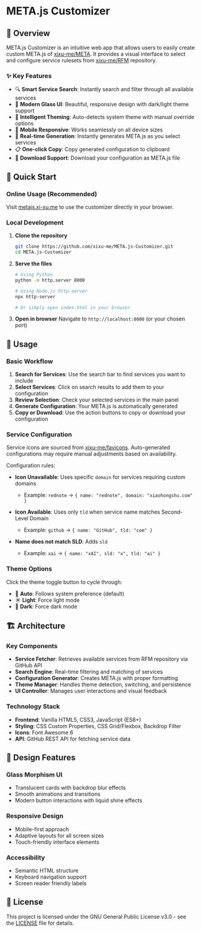 # META.js Customizer

## 🎯 Overview

META.js Customizer is an intuitive web app that allows users to easily create custom META.js of [xixu-me/META](https://github.com/xixu-me/META). It provides a visual interface to select and configure service rulesets from [xixu-me/RFM](https://github.com/xixu-me/RFM) repository.

### ✨ Key Features

- 🔍 **Smart Service Search**: Instantly search and filter through all available services
- 🎨 **Modern Glass UI**: Beautiful, responsive design with dark/light theme support
- 🌙 **Intelligent Theming**: Auto-detects system theme with manual override options
- 📱 **Mobile Responsive**: Works seamlessly on all device sizes
- 🚀 **Real-time Generation**: Instantly generates META.js as you select services
- 📋 **One-click Copy**: Copy generated configuration to clipboard
- 💾 **Download Support**: Download your configuration as META.js file

## 🚀 Quick Start

### Online Usage (Recommended)

Visit [metajs.xi-xu.me](https://metajs.xi-xu.me) to use the customizer directly in your browser.

### Local Development

1. **Clone the repository**

   ```bash
   git clone https://github.com/xixu-me/META.js-Customizer.git
   cd META.js-Customizer
   ```

2. **Serve the files**

   ```bash
   # Using Python
   python -m http.server 8000

   # Using Node.js http-server
   npx http-server

   # Or simply open index.html in your browser
   ```

3. **Open in browser**
   Navigate to `http://localhost:8000` (or your chosen port)

## 📖 Usage

### Basic Workflow

1. **Search for Services**: Use the search bar to find services you want to include
2. **Select Services**: Click on search results to add them to your configuration
3. **Review Selection**: Check your selected services in the main panel
4. **Generate Configuration**: Your META.js is automatically generated
5. **Copy or Download**: Use the action buttons to copy or download your configuration

### Service Configuration

Service icons are sourced from [xixu-me/favicons](https://github.com/xixu-me/favicons). Auto-generated configurations may require manual adjustments based on availability.

Configuration rules:

- **Icon Unavailable**: Uses specific `domain` for services requiring custom domains
  - Example: `rednote` → `{ name: "rednote", domain: "xiaohongshu.com" }`
  
- **Icon Available**: Uses only `tld` when service name matches Second-Level Domain
  - Example: `github` → `{ name: "GitHub", tld: "com" }`

- **Name does not match SLD**: Adds `sld`
  - Example: `xai` → `{ name: "xAI", sld: "x", tld: "ai" }`

### Theme Options

Click the theme toggle button to cycle through:

- 🌙 **Auto**: Follows system preference (default)
- ☀️ **Light**: Force light mode
- 🌙 **Dark**: Force dark mode

## 🏗️ Architecture

### Key Components

- **Service Fetcher**: Retrieves available services from RFM repository via GitHub API
- **Search Engine**: Real-time filtering and matching of services
- **Configuration Generator**: Creates META.js with proper formatting
- **Theme Manager**: Handles theme detection, switching, and persistence
- **UI Controller**: Manages user interactions and visual feedback

### Technology Stack

- **Frontend**: Vanilla HTML5, CSS3, JavaScript (ES6+)
- **Styling**: CSS Custom Properties, CSS Grid/Flexbox, Backdrop Filter
- **Icons**: Font Awesome 6
- **API**: GitHub REST API for fetching service data

## 🎨 Design Features

### Glass Morphism UI

- Translucent cards with backdrop blur effects
- Smooth animations and transitions
- Modern button interactions with liquid shine effects

### Responsive Design

- Mobile-first approach
- Adaptive layouts for all screen sizes
- Touch-friendly interface elements

### Accessibility

- Semantic HTML structure
- Keyboard navigation support
- Screen reader friendly labels

## 📄 License

This project is licensed under the GNU General Public License v3.0 - see the [LICENSE](LICENSE) file for details.
